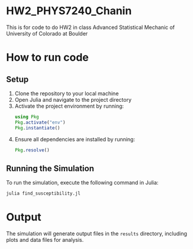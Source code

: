 # HW2_PHYS7240_Chanin
This is for code to do HW2 in class Advanced Statistical Mechanic of University of Colorado at Boulder

# How to run code

## Setup
1. Clone the repository to your local machine
2. Open Julia and navigate to the project directory
3. Activate the project environment by running:
    ```julia
    using Pkg
    Pkg.activate("env")
    Pkg.instantiate()
    ```
4. Ensure all dependencies are installed by running:
    ```julia
    Pkg.resolve()
    ```
## Running the Simulation
To run the simulation, execute the following command in Julia:
```julia
julia find_susceptibility.jl
```

# Output
The simulation will generate output files in the `results` directory, including plots and data files for analysis.